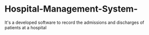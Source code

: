 # Hospital-Management-System-
It's a developed software to record the admissions and discharges of patients at a hospital
